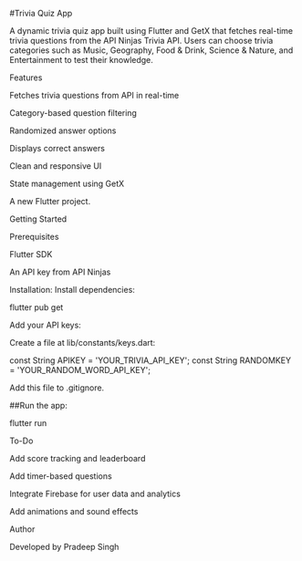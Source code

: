 #Trivia Quiz App

A dynamic trivia quiz app built using Flutter and GetX that fetches real-time trivia questions from the API Ninjas Trivia API. Users can choose trivia categories such as Music, Geography, Food & Drink, Science & Nature, and Entertainment to test their knowledge.

Features

Fetches trivia questions from API in real-time

Category-based question filtering

Randomized answer options

Displays correct answers

Clean and responsive UI

State management using GetX

A new Flutter project.

Getting Started

Prerequisites

Flutter SDK

An API key from API Ninjas

Installation:
Install dependencies:

flutter pub get

Add your API keys:

Create a file at lib/constants/keys.dart:

const String APIKEY = 'YOUR_TRIVIA_API_KEY';
const String RANDOMKEY = 'YOUR_RANDOM_WORD_API_KEY';

Add this file to .gitignore.

##Run the app:

flutter run

To-Do

Add score tracking and leaderboard

Add timer-based questions

Integrate Firebase for user data and analytics

Add animations and sound effects

Author

Developed by Pradeep Singh
